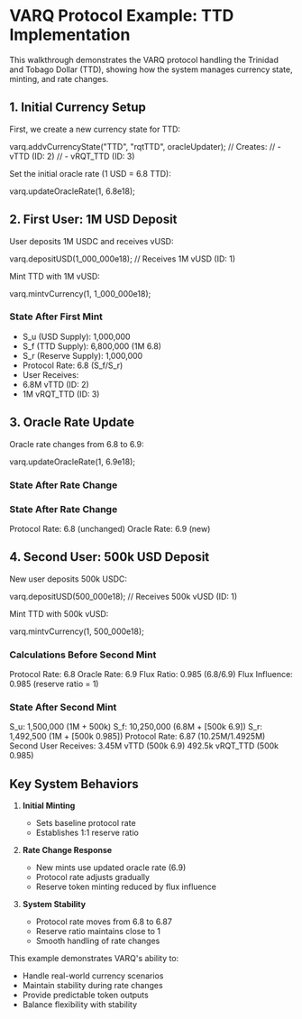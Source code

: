 # VARQ Protocol Example: TTD Implementation

This walkthrough demonstrates the VARQ protocol handling the Trinidad and Tobago Dollar (TTD), showing how the system manages currency state, minting, and rate changes.

## 1. Initial Currency Setup

First, we create a new currency state for TTD:

varq.addvCurrencyState("TTD", "rqtTTD", oracleUpdater);
// Creates:
// - vTTD (ID: 2)
// - vRQT_TTD (ID: 3)

Set the initial oracle rate (1 USD = 6.8 TTD):

varq.updateOracleRate(1, 6.8e18);


## 2. First User: 1M USD Deposit

User deposits 1M USDC and receives vUSD:

varq.depositUSD(1_000_000e18); // Receives 1M vUSD (ID: 1)

Mint TTD with 1M vUSD:

varq.mintvCurrency(1, 1_000_000e18);

### State After First Mint

   - S_u (USD Supply): 1,000,000
   - S_f (TTD Supply): 6,800,000 (1M 6.8)
   - S_r (Reserve Supply): 1,000,000
   - Protocol Rate: 6.8 (S_f/S_r)
   - User Receives:
   - 6.8M vTTD (ID: 2)
   - 1M vRQT_TTD (ID: 3)


## 3. Oracle Rate Update

Oracle rate changes from 6.8 to 6.9:

varq.updateOracleRate(1, 6.9e18);

### State After Rate Change


### State After Rate Change
Protocol Rate: 6.8 (unchanged)
Oracle Rate: 6.9 (new)


## 4. Second User: 500k USD Deposit

New user deposits 500k USDC:

varq.depositUSD(500_000e18); // Receives 500k vUSD (ID: 1)

Mint TTD with 500k vUSD:

varq.mintvCurrency(1, 500_000e18);

### Calculations Before Second Mint

Protocol Rate: 6.8
Oracle Rate: 6.9
Flux Ratio: 0.985 (6.8/6.9)
Flux Influence: 0.985 (reserve ratio = 1)

### State After Second Mint

S_u: 1,500,000 (1M + 500k)
S_f: 10,250,000 (6.8M + [500k 6.9])
S_r: 1,492,500 (1M + [500k 0.985])
Protocol Rate: 6.87 (10.25M/1.4925M)
Second User Receives:
3.45M vTTD (500k 6.9)
492.5k vRQT_TTD (500k 0.985)


## Key System Behaviors

1. **Initial Minting**
   - Sets baseline protocol rate
   - Establishes 1:1 reserve ratio

2. **Rate Change Response**
   - New mints use updated oracle rate (6.9)
   - Protocol rate adjusts gradually
   - Reserve token minting reduced by flux influence

3. **System Stability**
   - Protocol rate moves from 6.8 to 6.87
   - Reserve ratio maintains close to 1
   - Smooth handling of rate changes

This example demonstrates VARQ's ability to:
- Handle real-world currency scenarios
- Maintain stability during rate changes
- Provide predictable token outputs
- Balance flexibility with stability
